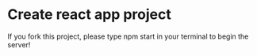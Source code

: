 # Create react app project
If you fork this project, please type npm start in your terminal to begin the server!
